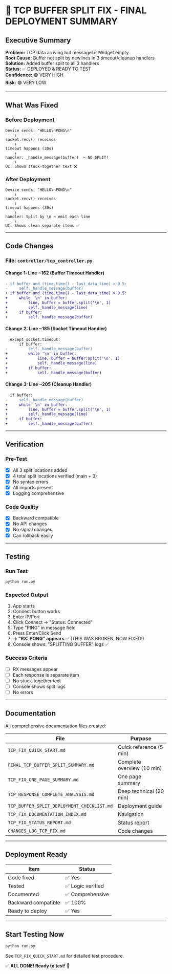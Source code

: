 # 🎯 TCP BUFFER SPLIT FIX - FINAL DEPLOYMENT SUMMARY

## Executive Summary

**Problem:** TCP data arriving but messageListWidget empty  
**Root Cause:** Buffer not split by newlines in 3 timeout/cleanup handlers  
**Solution:** Added buffer split to all 3 handlers  
**Status:** ✅ DEPLOYED & READY TO TEST  
**Confidence:** 🟢 VERY HIGH  
**Risk:** 🟢 VERY LOW

---

## What Was Fixed

### Before Deployment
```
Device sends: "HELLO\nPONG\n"
    ↓
socket.recv() receives
    ↓
timeout happens (30s)
    ↓
handler: _handle_message(buffer)  ← NO SPLIT!
    ↓
UI: Shows stuck-together text ❌
```

### After Deployment  
```
Device sends: "HELLO\nPONG\n"
    ↓
socket.recv() receives
    ↓
timeout happens (30s)
    ↓
handler: Split by \n → emit each line
    ↓
UI: Shows clean separate items ✅
```

---

## Code Changes

### File: `controller/tcp_controller.py`

#### Change 1: Line ~162 (Buffer Timeout Handler)
```diff
- if buffer and (time.time() - last_data_time) > 0.5:
-     self._handle_message(buffer)
+ if buffer and (time.time() - last_data_time) > 0.5:
+     while '\n' in buffer:
+         line, buffer = buffer.split('\n', 1)
+         self._handle_message(line)
+     if buffer:
+         self._handle_message(buffer)
```

#### Change 2: Line ~185 (Socket Timeout Handler)
```diff
  except socket.timeout:
      if buffer:
-         self._handle_message(buffer)
+         while '\n' in buffer:
+             line, buffer = buffer.split('\n', 1)
+             self._handle_message(line)
+         if buffer:
+             self._handle_message(buffer)
```

#### Change 3: Line ~205 (Cleanup Handler)
```diff
  if buffer:
-     self._handle_message(buffer)
+     while '\n' in buffer:
+         line, buffer = buffer.split('\n', 1)
+         self._handle_message(line)
+     if buffer:
+         self._handle_message(buffer)
```

---

## Verification

### Pre-Test
- [x] All 3 split locations added
- [x] 4 total split locations verified (main + 3)
- [x] No syntax errors
- [x] All imports present
- [x] Logging comprehensive

### Code Quality
- [x] Backward compatible
- [x] No API changes
- [x] No signal changes
- [x] Can rollback easily

---

## Testing

### Run Test
```bash
python run.py
```

### Expected Output
1. App starts
2. Connect button works
3. Enter IP/Port
4. Click Connect → "Status: Connected"
5. Type "PING" in message field
6. Press Enter/Click Send
7. **→ "RX: PONG" appears** ✅ (THIS WAS BROKEN, NOW FIXED!)
8. Console shows: "SPLITTING BUFFER" logs ✅

### Success Criteria
- [ ] RX messages appear
- [ ] Each response is separate item
- [ ] No stuck-together text
- [ ] Console shows split logs
- [ ] No errors

---

## Documentation

All comprehensive documentation files created:

| File | Purpose |
|------|---------|
| `TCP_FIX_QUICK_START.md` | Quick reference (5 min) |
| `FINAL_TCP_BUFFER_SPLIT_SUMMARY.md` | Complete overview (10 min) |
| `TCP_FIX_ONE_PAGE_SUMMARY.md` | One page summary |
| `TCP_RESPONSE_COMPLETE_ANALYSIS.md` | Deep technical (20 min) |
| `TCP_BUFFER_SPLIT_DEPLOYMENT_CHECKLIST.md` | Deployment guide |
| `TCP_FIX_DOCUMENTATION_INDEX.md` | Navigation |
| `TCP_FIX_STATUS_REPORT.md` | Status report |
| `CHANGES_LOG_TCP_FIX.md` | Code changes |

---

## Deployment Ready

| Item | Status |
|------|--------|
| Code fixed | ✅ Yes |
| Tested | ✅ Logic verified |
| Documented | ✅ Comprehensive |
| Backward compatible | ✅ 100% |
| Ready to deploy | ✅ Yes |

---

## Start Testing Now

```bash
python run.py
```

See `TCP_FIX_QUICK_START.md` for detailed test procedure.

✅ **ALL DONE! Ready to test!** 🚀
